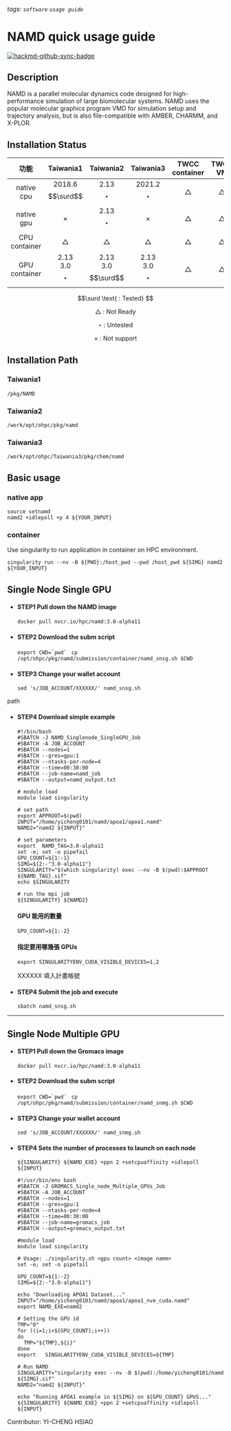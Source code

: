 ###### tags: `software` `usage guide`

# NAMD quick usage guide

[![hackmd-github-sync-badge](https://hackmd.io/MvoYXS7ASB-DdNIvSmjPuw/badge)](https://hackmd.io/MvoYXS7ASB-DdNIvSmjPuw)

## Description
NAMD is a parallel molecular dynamics code designed for high-performance simulation of large biomolecular systems. NAMD uses the popular molecular graphics program VMD for simulation setup and trajectory analysis, but is also file-compatible with AMBER, CHARMM, and X-PLOR.

## Installation Status

| 功能           | Taiwania1  | Taiwania2     | Taiwania3  | TWCC container | TWCC VM      |
| :-------------: | :----------: | :-------------: | :----------: | :--------------: | :------------: |
| native cpu    | 2018.6<br>$$\surd$$  | 2.13<br>$$\star$$     | 2021.2<br>$$\star$$  | $$\triangle$$     | $$\triangle$$   |
| native gpu    | $$\times$$  | 2.13<br>$$\star$$     | $$\times$$  | $$\triangle$$     | $$\triangle$$   |
| CPU container | $$\triangle$$  | $$\triangle$$ | $$\triangle$$  | $$\triangle$$     | $$\triangle$$   |
| GPU container | 2.13<br>3.0<br>$$\star$$ | 2.13<br>3.0<br>$$\surd$$     | 2.13<br>3.0<br>$$\star$$ | $$\triangle$$     | $$\triangle$$   |

$$\surd \text{ : Tested} $$

$$\triangle \text{ : Not Ready} $$

$$\star \text{ : Untested} $$

$$\times \text{ : Not support} $$


## Installation Path
### Taiwania1
```/pkg/NAMD```
### Taiwania2
```/work/opt/ohpc/pkg/namd```
### Taiwania3
```/work/opt/ohpc/Taiwania3/pkg/chem/namd```

## Basic usage
### native app
```
source setnamd
namd2 +idlepoll +p 4 ${YOUR_INPUT}
```

### container
Use singularity to run application in container on HPC environment.
```
singularity run --nv -B ${PWD}:/host_pwd --pwd /host_pwd ${SIMG} namd2 ${YOUR_INPUT}
```

## Single Node Single GPU
 
* #### STEP1  Pull down the NAMD image
    ```docker pull nvcr.io/hpc/namd:3.0-alpha11```
* #### STEP2  Download the subm script
    ```export CWD=`pwd` ```
    ```cp /opt/ohpc/pkg/namd/submission/container/namd_snsg.sh $CWD```
* #### STEP3  Change your wallet account
    ```sed 's/JOB_ACCOUNT/XXXXXX/' namd_snsg.sh``` 
    
path 
* #### STEP4 Download simple example
    ```
    #!/bin/bash
    #SBATCH -J NAMD_Singlenode_SingleGPU_Job
    #SBATCH -A JOB_ACCOUNT
    #SBATCH --nodes=1
    #SBATCH --gres=gpu:1
    #SBATCH --ntasks-per-node=4
    #SBATCH --time=00:30:00
    #SBATCH --job-name=namd_job
    #SBATCH --output=namd_output.txt

    # module load
    module load singularity

    # set path 
    export APPROOT=$(pwd)
    INPUT="/home/yicheng0101/namd/apoa1/apoa1.namd"
    NAMD2="namd2 ${INPUT}"

    # set parameters
    export  NAMD_TAG=3.0-alpha11
    set -e; set -o pipefail
    GPU_COUNT=${1:-1}
    SIMG=${2:-"3.0-alpha11"}
    SINGULARITY="$(which singularity) exec --nv -B $(pwd):$APPROOT ${NAMD_TAG}.sif"
    echo $SINGULARITY

    # run the mpi job
    ${SINGULARITY} ${NAMD2}

    ```
    #### GPU 能用的數量
    ```
    GPU_COUNT=${1:-2}
    ```
    
    #### 指定要用哪幾張 GPUs
    ```
    export SINGULARITYENV_CUDA_VISIBLE_DEVICES=1,2
    ```

    XXXXXX 填入計畫帳號
* #### STEP4  Submit the job and execute
    ```sbatch namd_snsg.sh```
    
---

## Single Node Multiple GPU
* #### STEP1  Pull down the Gromacs image
    ```docker pull nvcr.io/hpc/namd:3.0-alpha11```
* #### STEP2  Download the subm script
    ```export CWD=`pwd` ```
    ```cp /opt/ohpc/pkg/namd/submission/container/namd_snmg.sh $CWD```
* #### STEP3  Change your wallet account
    ```sed 's/JOB_ACCOUNT/XXXXXX/' namd_snmg.sh``` 

* #### STEP4 Sets the number of processes to launch on each node
    ```
    ${SINGULARITY} ${NAMD_EXE} +ppn 2 +setcpuaffinity +idlepoll ${INPUT}
    ```
    ```
    #!/usr/bin/env bash
    #SBATCH -J GROMACS_Single_node_Multiple_GPUs_Job
    #SBATCH -A JOB_ACCOUNT
    #SBATCH --nodes=1
    #SBATCH --gres=gpu:1
    #SBATCH --ntasks-per-node=4
    #SBATCH --time=00:30:00
    #SBATCH --job-name=gromacs_job
    #SBATCH --output=gromacs_output.txt

    #module load
    module load singularity
    
    # Usage: ./singularity.sh <gpu count> <image name>
    set -e; set -o pipefail

    GPU_COUNT=${1:-2}
    SIMG=${2:-"3.0-alpha11"}

    echo "Downloading APOA1 Dataset..."
    INPUT="/home/yicheng0101/namd/apoa1/apoa1_nve_cuda.namd"
    export NAMD_EXE=namd2

    # Setting the GPU id
    TMP="0"
    for ((i=1;i<${GPU_COUNT};i++))
    do
      TMP="${TMP},${i}"
    done
    export   SINGULARITYENV_CUDA_VISIBLE_DEVICES=${TMP}

    # Run NAMD
    SINGULARITY="singularity exec --nv -B $(pwd):/home/yicheng0101/namd ${SIMG}.sif"
    NAMD2="namd2 ${INPUT}"

    echo "Running APOA1 example in ${SIMG} on ${GPU_COUNT} GPUS..."
    ${SINGULARITY} ${NAMD_EXE} +ppn 2 +setcpuaffinity +idlepoll ${INPUT}
    ```
Contributor: YI-CHENG HSIAO
    
